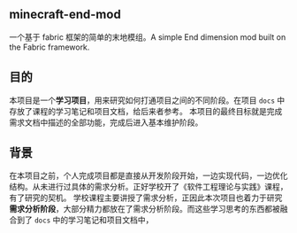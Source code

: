 ## minecraft-end-mod

一个基于 fabric 框架的简单的末地模组。A simple End dimension mod built on the Fabric framework.

## 目的

本项目是一个**学习项目**，用来研究如何打通项目之间的不同阶段。在项目 `docs` 中存放了课程的学习笔记和项目文档，给后来者参考。
本项目的最终目标就是完成需求文档中描述的全部功能，完成后进入基本维护阶段。

## 背景

在本项目之前，个人完成项目都是直接从开发阶段开始，一边实现代码，一边优化结构。从未进行过具体的需求分析。正好学校开了《软件工程理论与实践》课程，有了研究的契机。
学校课程主要讲授了需求分析，正因此本次项目也着力于研究**需求分析阶段**，大部分精力都放在了需求分析阶段。而这些学习思考的东西都被融合到了 `docs` 中的学习笔记和项目文档中，